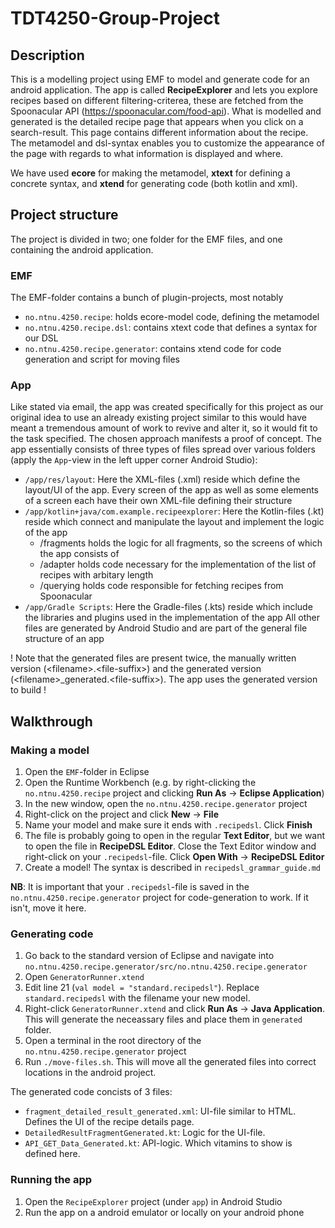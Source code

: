 # TDT4250-Group-Project
## Description
This is a modelling project using EMF to model and generate code for an android application. The app is called **RecipeExplorer** and lets you explore recipes based on different filtering-criterea, these are fetched from the Spoonacular API (https://spoonacular.com/food-api). What is modelled and generated is the detailed recipe page that appears when you click on a search-result. This page contains different information about the recipe. The metamodel and dsl-syntax enables you to customize the appearance of the page with regards to what information is displayed and where.

We have used **ecore** for making the metamodel, **xtext** for defining a concrete syntax, and **xtend** for generating code (both kotlin and xml).

## Project structure
The project is divided in two; one folder for the EMF files, and one containing the android application. 
### EMF
The EMF-folder contains a bunch of plugin-projects, most notably
* `no.ntnu.4250.recipe`: holds ecore-model code, defining the metamodel
* `no.ntnu.4250.recipe.dsl`: contains xtext code that defines a syntax for our DSL
* `no.ntnu.4250.recipe.generator`: contains xtend code for code generation and script for moving files
### App
Like stated via email, the app was created specifically for this project as our original idea to use an already existing project similar to this would have meant a tremendous amount of work to revive and alter it, so it would fit to the task specified. The chosen approach manifests a proof of concept. The app essentially consists of three types of files spread over various folders (apply the `App`-view in the left upper corner Android Studio):
* `/app/res/layout`: Here the XML-files (.xml) reside which define the layout/UI of the app. Every screen of the app as well as some elements of a screen each have their own XML-file defining their structure
* `/app/kotlin+java/com.example.recipeexplorer`: Here the Kotlin-files (.kt) reside which connect and manipulate the layout and implement the logic of the app
  * /fragments holds the logic for all fragments, so the screens of which the app consists of
  * /adapter holds code necessary for the implementation of the list of recipes with arbitary length
  * /querying holds code responsible for fetching recipes from Spoonacular
* `/app/Gradle Scripts`: Here the Gradle-files (.kts) reside which include the libraries and plugins used in the implementation of the app
All other files are generated by Android Studio and are part of the general file structure of an app

! Note that the generated files are present twice, the manually written version (\<filename\>.\<file-suffix\>) and the generated version (\<filename\>_generated.\<file-suffix\>). The app uses the generated version to build !

## Walkthrough
### Making a model
1. Open the `EMF`-folder in Eclipse
2. Open the Runtime Workbench (e.g. by right-clicking the `no.ntnu.4250.recipe` project and clicking **Run As** -> **Eclipse Application**)
3. In the new window, open the `no.ntnu.4250.recipe.generator` project
4. Right-click on the project and click **New** -> **File**
5. Name your model and make sure it ends with `.recipedsl`. Click **Finish**
6. The file is probably going to open in the regular **Text Editor**, but we want to open the file in **RecipeDSL Editor**. Close the Text Editor window and right-click on your `.recipedsl`-file. Click **Open With** -> **RecipeDSL Editor**
7. Create a model! The syntax is described in `recipedsl_grammar_guide.md`

**NB**: It is important that your `.recipedsl`-file is saved in the `no.ntnu.4250.recipe.generator` project for code-generation to work. If it isn't, move it here.

### Generating code
1. Go back to the standard version of Eclipse and navigate into `no.ntnu.4250.recipe.generator/src/no.ntnu.4250.recipe.generator`
2. Open `GeneratorRunner.xtend`
3. Edit line 21 (`val model = "standard.recipedsl"`). Replace `standard.recipedsl` with the filename your new model.
4. Right-click `GeneratorRunner.xtend` and click **Run As** -> **Java Application**. This will generate the neceassary files and place them in `generated` folder.
5. Open a terminal in the root directory of the `no.ntnu.4250.recipe.generator` project
6. Run `./move-files.sh`. This will move all the generated files into correct locations in the android project.

The generated code concists of 3 files:
* `fragment_detailed_result_generated.xml`: UI-file similar to HTML. Defines the UI of the recipe details page.
* `DetailedResultFragmentGenerated.kt`: Logic for the UI-file. 
* `API_GET_Data_Generated.kt`: API-logic. Which vitamins to show is defined here.

### Running the app
1. Open the `RecipeExplorer` project (under `app`) in Android Studio
2. Run the app on a android emulator or locally on your android phone
